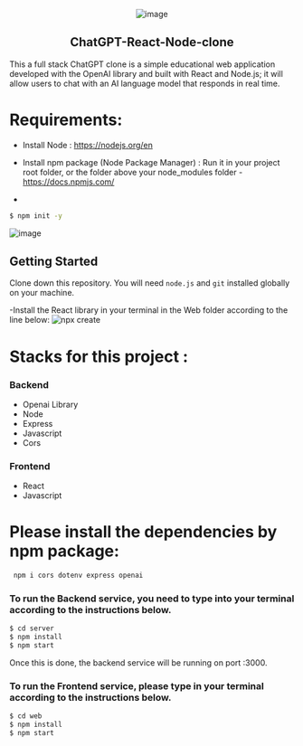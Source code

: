 <div align="center">

![image](https://github.com/DaveSimoes/chatgpt-react-node-clone/assets/109705197/0c8de8b1-53d0-47a5-ba5a-1c524026d7eb)

</div>
 




<h2 align="center">
 ChatGPT-React-Node-clone
</h2>


This a full stack ChatGPT clone is a simple educational web application developed with the OpenAI library and built with React and Node.js; it will allow users to chat with an AI language model that responds in real time.

# Requirements:
- Install Node : https://nodejs.org/en
- Install npm package (Node Package Manager) : Run it in your project root folder, or the folder above your node_modules folder - https://docs.npmjs.com/
  
- 
 ```sh
$ npm init -y
 ```
 
 
![image](https://github.com/DaveSimoes/chatgpt-react-node-clone/assets/109705197/d2861369-d049-42be-b741-b0641fd1c9ac)


## Getting Started


Clone down this repository. You will need `node.js` and `git` installed globally on your machine.

-Install the React library in your terminal in the Web folder according to the line below: 
![npx create](https://github.com/DaveSimoes/chatgpt-react-node-clone/assets/109705197/5b15a35a-fbe7-46cf-81a9-5a64926cd855)


# Stacks for this project :

### Backend
   - Openai Library 
   - Node 
   - Express
   - Javascript
   - Cors
  
### Frontend
   - React
   - Javascript

# Please install the dependencies by npm package:
```sh
 npm i cors dotenv express openai
```
### To run the Backend service, you need to type into your terminal according to the instructions below.
```sh
$ cd server
$ npm install
$ npm start
```

Once this is done, the backend service will be running on port :3000. 

### To run the Frontend service, please type in your terminal according to the instructions below.

```sh
$ cd web
$ npm install
$ npm start
```

